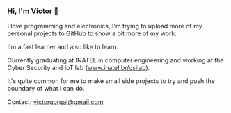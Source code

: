 ### Hi, I'm Victor 👋

I love programming and electronics, I'm trying to upload more of my personal projects to GitHub to show a bit more of my work.

I'm a fast learner and also like to learn.

Currently graduating at INATEL in computer engineering and working at the Cyber Security and IoT lab (www.inatel.br/csilab).

It's quite common for me to make small side projects to try and push the boundary of what i can do.

Contact: victorgorgal@gmail.com
